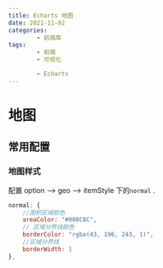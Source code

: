 ```yaml
---
title: Echarts 地图
date: 2021-11-02
categories:
        - 前端库
tags:
        - 前端
        - 可视化

        - Echarts
---
```


# 地图

## 常用配置

### 地图样式

配置 option —> geo —> itemStyle 下的`normal` .

```js
normal: {
    //面积区域颜色
    areaColor: "#008C8C",
    // 区域分界线颜色
    borderColor: "rgba(43, 196, 243, 1)",
    //区域分界线
    borderWidth: 1
},
```
